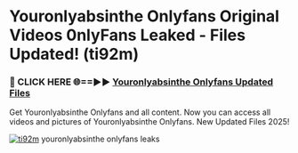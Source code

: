 # Youronlyabsinthe Onlyfans Original Videos 0nlyFans Leaked - Files Updated! (ti92m)

<h3>🔴 CLICK HERE 🌐==►► <a href="https://tinyurl.com/2jnfzry5" rel="nofollow">Youronlyabsinthe Onlyfans Updated Files</a></h3>

Get Youronlyabsinthe Onlyfans and all content. Now you can access all videos and pictures of Youronlyabsinthe Onlyfans. New Updated Files 2025!

[![ti92m](https://i.imgur.com/GyGTBgg.gif)](https://tinyurl.com/2jnfzry5)
youronlyabsinthe onlyfans leaks